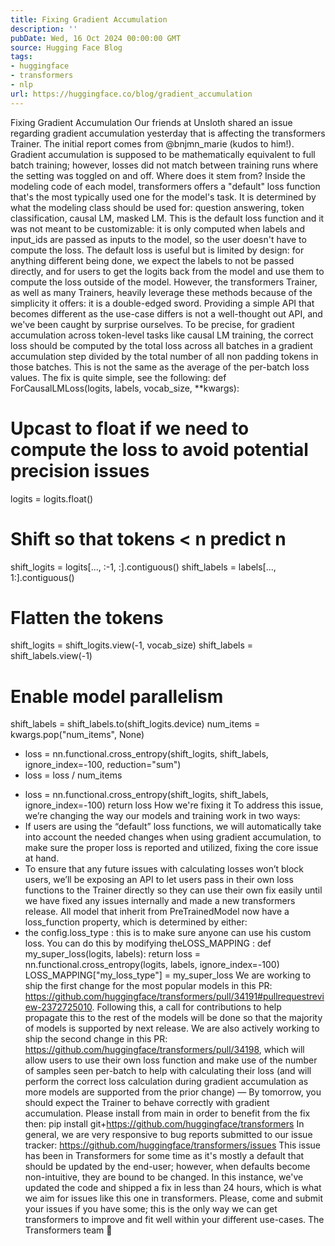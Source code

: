```yaml
---
title: Fixing Gradient Accumulation
description: ''
pubDate: Wed, 16 Oct 2024 00:00:00 GMT
source: Hugging Face Blog
tags:
- huggingface
- transformers
- nlp
url: https://huggingface.co/blog/gradient_accumulation
---
```


Fixing Gradient Accumulation
Our friends at Unsloth shared an issue regarding gradient accumulation yesterday that is affecting the transformers Trainer. The initial report comes from @bnjmn_marie (kudos to him!).
Gradient accumulation is supposed to be mathematically equivalent to full batch training; however, losses did not match between training runs where the setting was toggled on and off.
Where does it stem from?
Inside the modeling code of each model, transformers
offers a "default" loss function that's the most typically used one for the model's task. It is determined by what the modeling class should be used for: question answering, token classification, causal LM, masked LM.
This is the default loss function and it was not meant to be customizable: it is only computed when labels
and input_ids
are passed as inputs to the model, so the user doesn't have to compute the loss. The default loss is useful but is limited by design: for anything different being done, we expect the labels to not be passed directly, and for users to get the logits back from the model and use them to compute the loss outside of the model.
However, the transformers Trainer, as well as many Trainers, heavily leverage these methods because of the simplicity it offers: it is a double-edged sword. Providing a simple API that becomes different as the use-case differs is not a well-thought out API, and we've been caught by surprise ourselves.
To be precise, for gradient accumulation across token-level tasks like causal LM training, the correct loss should be computed by the total loss across all batches in a gradient accumulation step divided by the total number of all non padding tokens in those batches. This is not the same as the average of the per-batch loss values. The fix is quite simple, see the following:
def ForCausalLMLoss(logits, labels, vocab_size, **kwargs):
# Upcast to float if we need to compute the loss to avoid potential precision issues
logits = logits.float()
# Shift so that tokens < n predict n
shift_logits = logits[..., :-1, :].contiguous()
shift_labels = labels[..., 1:].contiguous()
# Flatten the tokens
shift_logits = shift_logits.view(-1, vocab_size)
shift_labels = shift_labels.view(-1)
# Enable model parallelism
shift_labels = shift_labels.to(shift_logits.device)
num_items = kwargs.pop("num_items", None)
+ loss = nn.functional.cross_entropy(shift_logits, shift_labels, ignore_index=-100, reduction="sum")
+ loss = loss / num_items
- loss = nn.functional.cross_entropy(shift_logits, shift_labels, ignore_index=-100)
return loss
How we're fixing it
To address this issue, we’re changing the way our models and training work in two ways:
- If users are using the “default” loss functions, we will automatically take into account the needed changes when using gradient accumulation, to make sure the proper loss is reported and utilized, fixing the core issue at hand.
- To ensure that any future issues with calculating losses won’t block users, we’ll be exposing an API to let users pass in their own loss functions to the
Trainer
directly so they can use their own fix easily until we have fixed any issues internally and made a new transformers release.
All model that inherit from PreTrainedModel
now have a loss_function
property, which is determined by either:
- the
config.loss_type
: this is to make sure anyone can use his custom loss. You can do this by modifying theLOSS_MAPPING
:
def my_super_loss(logits, labels):
return loss = nn.functional.cross_entropy(logits, labels, ignore_index=-100)
LOSS_MAPPING["my_loss_type"] = my_super_loss
We are working to ship the first change for the most popular models in this PR: https://github.com/huggingface/transformers/pull/34191#pullrequestreview-2372725010. Following this, a call for contributions to help propagate this to the rest of the models will be done so that the majority of models is supported by next release.
We are also actively working to ship the second change in this PR: https://github.com/huggingface/transformers/pull/34198, which will allow users to use their own loss function and make use of the number of samples seen per-batch to help with calculating their loss (and will perform the correct loss calculation during gradient accumulation as more models are supported from the prior change)
—
By tomorrow, you should expect the Trainer to behave correctly with gradient accumulation. Please install from main
in order to benefit from the fix then:
pip install git+https://github.com/huggingface/transformers
In general, we are very responsive to bug reports submitted to our issue tracker: https://github.com/huggingface/transformers/issues
This issue has been in Transformers for some time as it's mostly a default that should be updated by the end-user; however, when defaults become non-intuitive, they are bound to be changed. In this instance, we've updated the code and shipped a fix in less than 24 hours, which is what we aim for issues like this one in transformers. Please, come and submit your issues if you have some; this is the only way we can get transformers to improve and fit well within your different use-cases.
The Transformers team 🤗